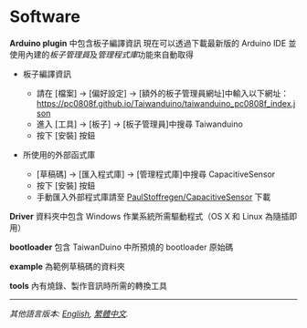# Software

**Arduino plugin** 中包含板子編譯資訊
   現在可以透過下載最新版的 Arduino IDE 並使用內建的*板子管理員*及*管理程式庫*功能來自動取得

 - 板子編譯資訊
	 - 請在 [檔案] → [偏好設定] → [額外的板子管理員網址]中輸入以下網址：
	   https://pc0808f.github.io/Taiwanduino/taiwanduino_pc0808f_index.json
	 - 進入 [工具] → [板子] → [板子管理員]中搜尋 Taiwanduino
	 - 按下 [安裝] 按鈕

 - 所使用的外部函式庫
	 - [草稿碼] → [匯入程式庫] → [管理程式庫]中搜尋 CapacitiveSensor
	 - 按下 [安裝] 按鈕
	 - 手動匯入外部程式庫請至 [PaulStoffregen/CapacitiveSensor](https://github.com/PaulStoffregen/CapacitiveSensor) 下載

**Driver** 資料夾中包含 Windows 作業系統所需驅動程式（OS X 和 Linux 為隨插即用）

**bootloader** 包含 TaiwanDuino 中所預燒的 bootloader 原始碼

**example** 為範例草稿碼的資料夾

**tools** 內有燒錄、製作音訊時所需的轉換工具

***

*其他語言版本: [English](README.md), [繁體中文](README.zh-TW.md).*

